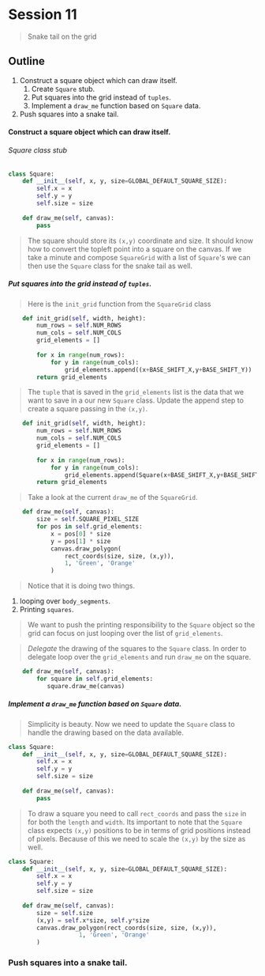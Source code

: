 # Session 11
> Snake tail on the grid

## Outline
1. Construct a square object which can draw itself.
	1. Create `Square` stub.
	2. Put squares into the grid instead of `tuples`.
	3. Implement a `draw_me` function based on `Square` data.
2. Push squares into a snake tail.

#### Construct a square object which can draw itself.

###### Square class stub

```python
class Square:
	def __init__(self, x, y, size=GLOBAL_DEFAULT_SQUARE_SIZE):
		self.x = x
		self.y = y
		self.size = size
		
	def draw_me(self, canvas):
		pass
```

> The square should store its `(x,y)` coordinate and size. It should know how to convert the topleft point into a square on the canvas. If we take a minute and compose `SquareGrid` with a list of `Square`'s we can then use the `Square` class for the snake tail as well.


##### Put squares into the grid instead of `tuples`.

> Here is the `init_grid` function from the `SquareGrid` class

```python
    def init_grid(self, width, height):
        num_rows = self.NUM_ROWS
        num_cols = self.NUM_COLS
        grid_elements = []
        
        for x in range(num_rows):
            for y in range(num_cols):
                grid_elements.append((x+BASE_SHIFT_X,y+BASE_SHIFT_Y))
        return grid_elements
```

> The `tuple` that is saved in the `grid_elements` list is the data that we want to save in a our new `Square` class. Update the append step to create a square passing in the `(x,y)`.

```python
    def init_grid(self, width, height):
        num_rows = self.NUM_ROWS
        num_cols = self.NUM_COLS
        grid_elements = []
        
        for x in range(num_rows):
            for y in range(num_cols):
                grid_elements.append(Square(x+BASE_SHIFT_X,y+BASE_SHIFT_Y))
        return grid_elements
```

> Take a look at the current `draw_me` of the `SquareGrid`.

```python
    def draw_me(self, canvas):
        size = self.SQUARE_PIXEL_SIZE
        for pos in self.grid_elements:
            x = pos[0] * size
            y = pos[1] * size
            canvas.draw_polygon(
                rect_coords(size, size, (x,y)),
                1, 'Green', 'Orange'
            )
```

> Notice that it is doing two things. 

1. looping over `body_segments`. 
2. Printing `squares`. 

> We want to push the printing responsibility to the `Square` object so the grid can focus on just looping over the list of `grid_elements`.

> *Delegate* the drawing of the squares to the `Square` class. In order to delegate loop over the `grid_elements` and run `draw_me` on the square.

```python
    def draw_me(self, canvas):
        for square in self.grid_elements:
           square.draw_me(canvas)
```

##### Implement a `draw_me` function based on `Square` data.

> Simplicity is beauty. Now we need to update the `Square` class to handle the drawing based on the data available. 

```python
class Square:
	def __init__(self, x, y, size=GLOBAL_DEFAULT_SQUARE_SIZE):
		self.x = x
		self.y = y
		self.size = size
		
	def draw_me(self, canvas):
		pass
```

> To draw a square you need to call `rect_coords` and pass the `size` in for both the `length` and `width`. Its important to note that the `Square` class expects `(x,y)` positions to be in terms of grid positions instead of pixels. Because of this we need to scale the `(x,y)` by the size as well. 

```python
class Square:
    def __init__(self, x, y, size=GLOBAL_DEFAULT_SQUARE_SIZE):
        self.x = x
        self.y = y
        self.size = size
        
    def draw_me(self, canvas):
        size = self.size
        (x,y) = self.x*size, self.y*size
        canvas.draw_polygon(rect_coords(size, size, (x,y)),
                    1, 'Green', 'Orange'
        )
```

### Push squares into a snake tail.


